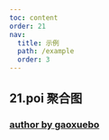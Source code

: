 ```yaml
---
toc: content
order: 21
nav:
  title: 示例
  path: /example
  order: 3
---
```

## 21.poi 聚合图

### [author by gaoxuebo](https://github.com/gaoxuebo)

<code src= './poiChart/index.tsx'>
